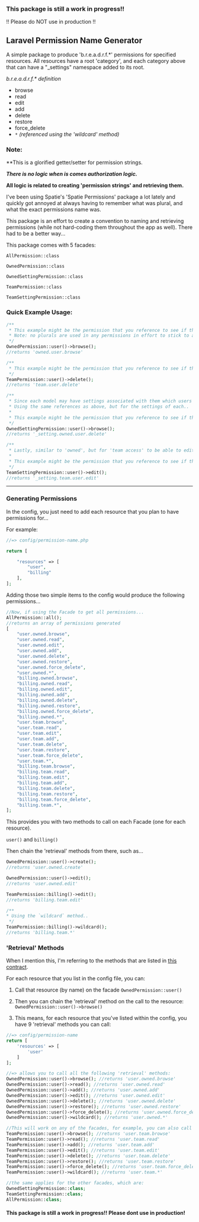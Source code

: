 ### This package is still a work in progress!! 
!! Please do NOT use in production !!

## Laravel Permission Name Generator

A simple package to produce 'b.r.e.a.d.r.f.*' permissions for specified resources. All resources have a root 'category', and each category above that can have a "_settings" namespace added to its root.

_b.r.e.a.d.r.f.* definition_
- browse
- read
- edit
- add
- delete
- restore
- force_delete
- `*` _(referenced using the 'wildcard' method)_

### Note:
**This is a glorified getter/setter for permission strings. 

**_There is no logic when is comes authorization logic._**

**All logic is related to creating 'permission strings' and retrieving them.**

I've been using Spatie's 'Spatie Permissions' package a lot lately and quickly got annoyed at always having to remember what was plural, and what the exact permissions name was. 

This package is an effort to create a convention to naming and retrieving permissions (while not hard-coding them throughout the app as well). 
There had to be a better way...

This package comes with 5 facades:

`AllPermission::class`

`OwnedPermission::class`

`OwnedSettingPermission::class`

`TeamPermission::class`

`TeamSettingPermission::class`

### Quick Example Usage:
```php
/**
 * This example might be the permission that you reference to see if the current user can browse their own users within the application
 * Note: no plurals are used in any permissions in effort to stick to a convention
 */
OwnedPermission::user()->browse(); 
//returns 'owned.user.browse'
```

```php
/**
 * This example might be the permission that you reference to see if the current user has 'team access' to delete users
 */
TeamPermission::user()->delete(); 
//returns 'team.user.delete'
```

```php
/**
 * Since each model may have settings associated with them which users may/may not have access to, I've added the same type of logic but prepended '_setting.*' to them.
 * Using the same references as above, but for the settings of each..
 * 
 * This example might be the permission that you reference to see if the current user can browse the settings for "their user's"  within the application
 */
OwnedSettingPermission::user()->browse(); 
//returns '_setting.owned.user.delete'
```

```php
/**
 * Lastly, similar to 'owned', but for 'team access' to be able to edit settings for the current user's users'. 
 * 
 * This example might be the permission that you reference to see if the current user can browse the settings for "their user's"  within the application
 */
TeamSettingPermission::user()->edit(); 
//returns '_setting.team.user.edit'
```


---

### Generating Permissions

In the config, you just need to add each resource that you plan to have permissions for...

For example:

```php
//=> config/permission-name.php

return [

    "resources" => [
        "user",
        "billing"
    ],
];
```

Adding those two simple items to the config would produce the following permissions...
```php
//Now, if using the Facade to get all permissions...
AllPermission::all();
//returns an array of permissions generated 
[
    "user.owned.browse",
    "user.owned.read",
    "user.owned.edit",
    "user.owned.add",
    "user.owned.delete",
    "user.owned.restore",
    "user.owned.force_delete",
    "user.owned.*",
    "billing.owned.browse",
    "billing.owned.read",
    "billing.owned.edit",
    "billing.owned.add",
    "billing.owned.delete",
    "billing.owned.restore",
    "billing.owned.force_delete",
    "billing.owned.*",
    "user.team.browse",
    "user.team.read",
    "user.team.edit",
    "user.team.add",
    "user.team.delete",
    "user.team.restore",
    "user.team.force_delete",
    "user.team.*",
    "billing.team.browse",
    "billing.team.read",
    "billing.team.edit",
    "billing.team.add",
    "billing.team.delete",
    "billing.team.restore",
    "billing.team.force_delete",
    "billing.team.*",
];
```

This provides you with two methods to call on each Facade (one for each resource).

`user()`
and 
`billing()`

Then chain the 'retrieval' methods from there, such as...
```php
OwnedPermission::user()->create();
//returns 'user.owned.create'

OwnedPermission::user()->edit();
//returns 'user.owned.edit'

TeamPermission::billing()->edit();
//returns 'billing.team.edit'

/**
* Using the `wildcard` method..
 */
TeamPermission::billing()->wildcard();
//returns 'billing.team.*'
```

### 'Retrieval' Methods
When I mention this, I'm referring to the methods that are listed in [this contract](https://github.com/Sourcefli/laravel-permission-name-generator/blob/main/src/Contracts/RetrievesPermissions.php).

For each resource that you list in the config file, you can:

1. Call that resource (by name) on the facade
`OwnedPermission::user()`
   
2. Then you can chain the 'retrieval' method on the call to the resource:
`OwnedPermission::user()->browse()`

3. This means, for each resource that you've listed within the config, you have 9 'retrieval' methods you can call:
```php
//=> config/permission-name
return [
    'resources' => [
        'user'
    ]
];

//=> allows you to call all the following 'retrieval' methods:
OwnedPermission::user()->browse(); //returns 'user.owned.browse'
OwnedPermission::user()->read(); //returns 'user.owned.read'
OwnedPermission::user()->add(); //returns 'user.owned.add'
OwnedPermission::user()->edit(); //returns 'user.owned.edit'
OwnedPermission::user()->delete(); //returns 'user.owned.delete'
OwnedPermission::user()->restore(); //returns 'user.owned.restore'
OwnedPermission::user()->force_delete(); //returns 'user.owned.force_delete'
OwnedPermission::user()->wildcard(); //returns 'user.owned.*'

//This will work on any of the facades, for example, you can also call any of these with this single resource in the config:
TeamPermission::user()->browse(); //returns 'user.team.browse'
TeamPermission::user()->read(); //returns 'user.team.read'
TeamPermission::user()->add(); //returns 'user.team.add'
TeamPermission::user()->edit(); //returns 'user.team.edit'
TeamPermission::user()->delete(); //returns 'user.team.delete'
TeamPermission::user()->restore(); //returns 'user.team.restore'
TeamPermission::user()->force_delete(); //returns 'user.team.force_delete'
TeamPermission::user()->wildcard(); //returns 'user.team.*'

//the same applies for the other facades, which are:
OwnedSettingPermission::class;
TeamSettingPermission::class;
AllPermission::class;
```


#### This package is still a work in progress!! Please dont use in production!